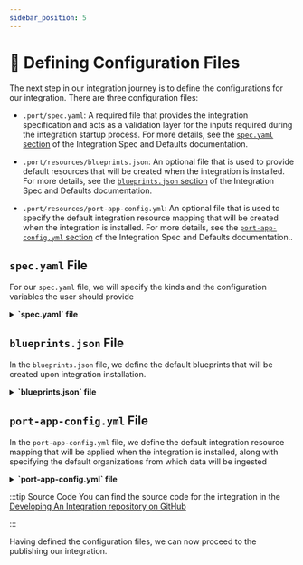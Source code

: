```yaml
---
sidebar_position: 5
---
```



# 📝 Defining Configuration Files
The next step in our integration journey is to define the configurations for our integration. There are three configuration files:

- `.port/spec.yaml`: A required file that provides the integration specification and acts as a validation layer for the inputs required during the integration startup process. For more details, see the [`spec.yaml` section](https://ocean.port.io/develop-an-integration/integration-spec-and-default-resources#specyaml-file) of the Integration Spec and Defaults documentation.
- `.port/resources/blueprints.json`: An optional file that is used to provide default resources that will be created when the integration is installed. For more details, see the [`blueprints.json` section](https://ocean.port.io/develop-an-integration/integration-spec-and-default-resources#blueprintsjson-file) of the Integration Spec and Defaults documentation.

- `.port/resources/port-app-config.yml`: An optional file that is used to specify the default integration resource mapping that will be created when the integration is installed. For more details, see the [`port-app-config.yml` section](https://ocean.port.io/develop-an-integration/integration-spec-and-default-resources#port-app-configyml-file) of the Integration Spec and Defaults documentation..


## `spec.yaml` File
For our `spec.yaml` file, we will specify the kinds and the configuration variables the user should provide


<details>

<summary><b>`spec.yaml` file</b></summary>

```yaml showLineNumbers title="spec.yaml"
title: Github
description: GitHub integration for Port Ocean
icon: GitHub
features:
  - type: exporter
    section: Git Providers
    resources:
      - kind: organization
      - kind: repository
      - kind: pull_request
configurations:
  - name: accessToken
    required: false
    type: string
    sensitive: true
    description: Access token for the GitHub API. If not provided, the GitHub API will be accessed anonymously. See the <a target="_blank" href= "https://docs.github.com/en/rest/authentication/authenticating-to-the-rest-api?apiVersion=2022-11-28">GitHub Authentication Documentation</a>
  - name: baseUrl
    type: url
    required: false
    default: https://api.github.com
    description: Base URL for the GitHub API. If not provided, the default GitHub API URL, https://api.github.com will be used.

```

</details>


## `blueprints.json` File
In the `blueprints.json` file, we define the default blueprints that will be created upon integration installation.


<details>

<summary><b>`blueprints.json` file</b></summary>

```json showLineNumbers title="spec.yaml"
[
  {
    "identifier": "githubOrganization",
    "title": "Organization",
    "icon": "Github",
    "schema": {
      "properties": {
        "url": {
          "title": "Organization URL",
          "type": "string",
          "format": "url"
        },
        "description": {
          "title": "Description",
          "type": "string"
        },
        "verified": {
          "title": "Verified",
          "type": "boolean"
        }
      }
    },
    "mirrorProperties": {},
    "calculationProperties": {},
    "relations": {}
  },
  {
    "identifier": "githubRepository",
    "title": "Repository",
    "icon": "Github",
    "schema": {
      "properties": {
        "description": {
          "title": "Description",
          "type": "string"
        },
        "url": {
          "title": "Repository URL",
          "type": "string",
          "format": "url"
        },
        "defaultBranch": {
          "title": "Default branch",
          "type": "string"
        }
      },
      "required": []
    },
    "mirrorProperties": {},
    "calculationProperties": {},
    "relations": {}
  },
  {
    "identifier": "githubPullRequest",
    "title": "Pull Request",
    "icon": "Github",
    "schema": {
      "properties": {
        "creator": {
          "title": "Creator",
          "type": "string"
        },
        "assignees": {
          "title": "Assignees",
          "type": "array"
        },
        "reviewers": {
          "title": "Reviewers",
          "type": "array"
        },
        "status": {
          "title": "Status",
          "type": "string",
          "enum": ["merged", "open", "closed"],
          "enumColors": {
            "merged": "purple",
            "open": "green",
            "closed": "red"
          }
        },
        "closedAt": {
          "title": "Closed At",
          "type": "string",
          "format": "date-time"
        },
        "updatedAt": {
          "title": "Updated At",
          "type": "string",
          "format": "date-time"
        },
        "mergedAt": {
          "title": "Merged At",
          "type": "string",
          "format": "date-time"
        },
        "createdAt": {
          "title": "Created At",
          "type": "string",
          "format": "date-time"
        },
        "link": {
          "format": "url",
          "type": "string"
        },
        "leadTimeHours": {
          "title": "Lead Time in hours",
          "type": "number"
        }
      },
      "required": []
    },
    "mirrorProperties": {},
    "calculationProperties": {
      "days_old": {
        "title": "Days Old",
        "icon": "DefaultProperty",
        "calculation": "(now / 86400) - (.properties.createdAt | capture(\"(?<date>\\\\d{4}-\\\\d{2}-\\\\d{2})\") | .date | strptime(\"%Y-%m-%d\") | mktime / 86400) | floor",
        "type": "number"
      }
    },
    "relations": {
      "repository": {
        "title": "Repository",
        "target": "githubRepository",
        "required": false,
        "many": false
      }
    }
  }
]

```

</details>


## `port-app-config.yml` File

In the `port-app-config.yml` file, we define the default integration resource mapping that will be applied when the integration is installed, along with specifying the default organizations from which data will be ingested


<details>

<summary><b>`port-app-config.yml` file</b></summary>

```yaml showLineNumbers title="spec.yaml"
resources:
  - kind: organization
    selector:
      query: "true" # JQ boolean query. If evaluated to false - skip syncing the object.
      organizations:
        - "github"
    port:
      entity:
        mappings:
          identifier: ".name" # The Entity identifier will be the organization name.
          title: ".name"
          blueprint: '"githubOrganization"'
          properties:
            description: .description
            url: .html_url
            verified: .is_verified
  - kind: repository
    selector:
      query: "true" # JQ boolean query. If evaluated to false - skip syncing the object.
      organizations:
        - "github"
      type: "public" # all, public, private, forks, sources, member
    port:
      entity:
        mappings:
          identifier: ".name" # The Entity identifier will be the repository name.
          title: ".name"
          blueprint: '"githubRepository"'
          properties:
            description: .description # fetching the README.md file that is within the root folder of the repository and ingesting its contents as a markdown property
            url: .html_url
            defaultBranch: .default_branch
  - kind: pull_request
    selector:
      query: "true" # JQ boolean query. If evaluated to false - skip syncing the object.
      organizations:
        - "github"
      repositoryType: "public" # all, public, private, forks, sources, member
      state: "all" # all, open, closed
    port:
      entity:
        mappings:
          identifier: ".head.repo.name + (.id|tostring)" # The Entity identifier will be the repository name + the pull request ID.
          title: ".title"
          blueprint: '"githubPullRequest"'
          properties:
            creator: ".user.login"
            assignees: "[.assignees[].login]"
            reviewers: "[.requested_reviewers[].login]"
            status: ".state" # merged, closed, opened
            closedAt: ".closed_at"
            updatedAt: ".updated_at"
            mergedAt: ".merged_at"
            createdAt: ".created_at"
            link: ".html_url"
            leadTimeHours: >-
                (.created_at as $createdAt | .merged_at as $mergedAt |
                ($createdAt | sub("\\..*Z$"; "Z") | strptime("%Y-%m-%dT%H:%M:%SZ") | mktime) as $createdTimestamp |
                ($mergedAt | if . == null then null else sub("\\..*Z$"; "Z") |
                strptime("%Y-%m-%dT%H:%M:%SZ") | mktime end) as $mergedTimestamp |
                if $mergedTimestamp == null then null else
                (((($mergedTimestamp - $createdTimestamp) / 3600) * 100 | floor) / 100) end)

          relations:
            repository: .head.repo.name

```

</details>


:::tip Source Code
You can find the source code for the integration in the [Developing An Integration repository on GitHub](https://github.com/port-labs/developing-an-integration)

:::

Having defined the configuration files, we can now proceed to the publishing our integration.
